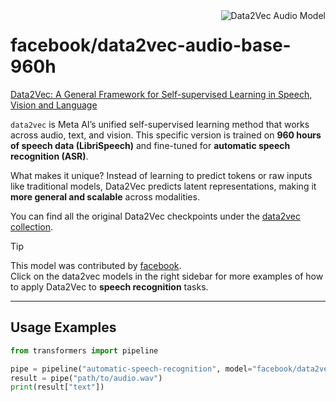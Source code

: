 <div style="float: right;">
    <div class="flex flex-wrap space-x-1">
           <img alt="Data2Vec Audio Model" src="" >
    </div>
</div>

# facebook/data2vec-audio-base-960h

[Data2Vec: A General Framework for Self-supervised Learning in Speech, Vision and Language](https://arxiv.org/abs/2202.03555)

`data2vec` is Meta AI’s unified self-supervised learning method that works across audio, text, and vision. This specific version is trained on **960 hours of speech data (LibriSpeech)** and fine-tuned for **automatic speech recognition (ASR)**.

What makes it unique? Instead of learning to predict tokens or raw inputs like traditional models, Data2Vec predicts latent representations, making it **more general and scalable** across modalities.

You can find all the original Data2Vec checkpoints under the [data2vec collection](https://huggingface.co/models?search=data2vec).

> [!TIP]
> This model was contributed by [facebook](https://huggingface.co/facebook).  
> Click on the data2vec models in the right sidebar for more examples of how to apply Data2Vec to **speech recognition** tasks.

---

## Usage Examples

<hfoptions id="usage">

<hfoption id="Pipeline">

```python
from transformers import pipeline

pipe = pipeline("automatic-speech-recognition", model="facebook/data2vec-audio-base-960h")
result = pipe("path/to/audio.wav")
print(result["text"])